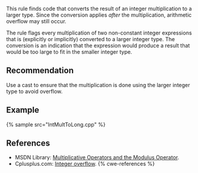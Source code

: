 This rule finds code that converts the result of an integer multiplication to a larger type. Since the conversion applies *after* the multiplication, arithmetic overflow may still occur.

The rule flags every multiplication of two non-constant integer expressions that is (explicitly or implicitly) converted to a larger integer type. The conversion is an indication that the expression would produce a result that would be too large to fit in the smaller integer type.


## Recommendation
Use a cast to ensure that the multiplication is done using the larger integer type to avoid overflow.


## Example
{% sample src="IntMultToLong.cpp" %}

## References
* MSDN Library: [Multiplicative Operators and the Modulus Operator](https://docs.microsoft.com/en-us/cpp/cpp/multiplicative-operators-and-the-modulus-operator).
* Cplusplus.com: [Integer overflow](http://www.cplusplus.com/articles/DE18T05o/).
{% cwe-references %}
